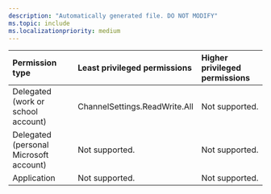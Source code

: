 ```yaml
---
description: "Automatically generated file. DO NOT MODIFY"
ms.topic: include
ms.localizationpriority: medium
---
```


|Permission type|Least privileged permissions|Higher privileged permissions|
|:---|:---|:---|
|Delegated (work or school account)|ChannelSettings.ReadWrite.All|Not supported.|
|Delegated (personal Microsoft account)|Not supported.|Not supported.|
|Application|Not supported.|Not supported.|


